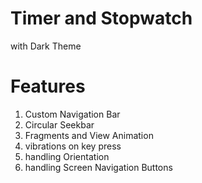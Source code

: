# Timer and Stopwatch
with Dark Theme
# Features
1. Custom Navigation Bar
2. Circular Seekbar
3. Fragments and View Animation
4. vibrations on key press
5. handling Orientation
6. handling Screen Navigation Buttons
